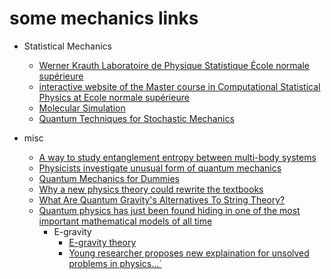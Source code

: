 # some mechanics links

+ Statistical Mechanics
    + [Werner Krauth Laboratoire de Physique Statistique École normale supérieure](http://www.lps.ens.fr/~krauth/index.php/Main_Page)
    + [interactive website of the Master course in Computational Statistical Physics at Ecole normale supérieure](http://statmechalgcomp.wikispaces.com/#Organization-Lectures)
    + [Molecular Simulation](http://www.eng.buffalo.edu/~kofke/ce530/index.html)
    + [Quantum Techniques for Stochastic Mechanics](http://arxiv.org/abs/1209.3632)

+ misc
    + [A way to study entanglement entropy between multi-body systems](http://phys.org/news/2015-12-entanglement-entropy-multi-body.html)
    + [Physicists investigate unusual form of quantum mechanics](http://phys.org/news/2015-12-physicists-unusual-quantum-mechanics.html)
    + [Quantum Mechanics for Dummies](https://www.youtube.com/watch?v=JP9KP-fwFhk)
    + [Why a new physics theory could rewrite the textbooks](http://phys.org/news/2016-01-physics-theory-rewrite-textbooks.html)
    + [What Are Quantum Gravity's Alternatives To String Theory?](http://www.forbes.com/sites/startswithabang/2015/12/17/what-are-quantum-gravitys-alternatives-to-string-theory/#504f6f9e3f75)
    + [Quantum physics has just been found hiding in one of the most important mathematical models of all time](http://www.sciencealert.com/physicists-just-figured-out-how-quantum-mechanics-pops-up-in-game-theory)
        + E-gravity
            + [E-gravity theory](https://www.thewinnower.com/papers/3390-e-gravity-theory)
            + [Young researcher proposes new explaination for unsolved problems in physics…`](http://revoscience.com/en/young-researcher-proposes-new-explaination-for-unsolved-problems-in-physics-and-revolutionizes-the-theory-of-quantum-fluctuations/)

